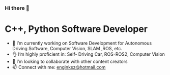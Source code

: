 ### Hi there 👋

# C++, Python Software Developer     
- 🔭 I’m currently working on Software Development for Autonomous Driving Software, Computer Vision, SLAM ,ROS, etc.
- 👌 I’m highly proficient in: Self- Driving Car, ROS-ROS2, Computer Vision
- 👯 I’m looking to collaborate with other content creators
- 📫 Connect with me: enginksz@hotmail.com


